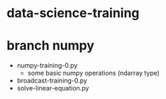 # data-science-training

branch numpy
=======================================
- numpy-training-0.py
  * some basic numpy operations (ndarray type)
- broadcast-training-0.py
- solve-linear-equation.py
